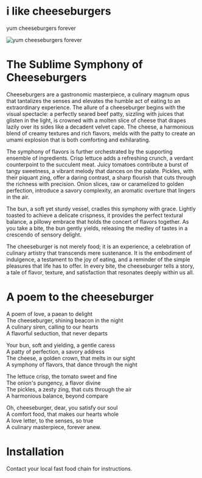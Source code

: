 # i like cheeseburgers
yum cheeseburgers forever

![yum cheeseburgers forever](https://tse4.mm.bing.net/th/id/OIP.HapQpzyJ2KOnyUyXbJiRbwHaFt?rs=1&pid=ImgDetMain&cb=idpwebp1&o=7&rm=3)

# The Sublime Symphony of Cheeseburgers

Cheeseburgers are a gastronomic masterpiece, a culinary magnum opus that tantalizes the senses and elevates the humble act of eating to an extraordinary experience. The allure of a cheeseburger begins with the visual spectacle: a perfectly seared beef patty, sizzling with juices that glisten in the light, is crowned with a molten slice of cheese that drapes lazily over its sides like a decadent velvet cape. The cheese, a harmonious blend of creamy textures and rich flavors, melds with the patty to create an umami explosion that is both comforting and exhilarating.

The symphony of flavors is further orchestrated by the supporting ensemble of ingredients. Crisp lettuce adds a refreshing crunch, a verdant counterpoint to the succulent meat. Juicy tomatoes contribute a burst of tangy sweetness, a vibrant melody that dances on the palate. Pickles, with their piquant zing, offer a daring contrast, a sharp flourish that cuts through the richness with precision. Onion slices, raw or caramelized to golden perfection, introduce a savory complexity, an aromatic overture that lingers in the air.

The bun, a soft yet sturdy vessel, cradles this symphony with grace. Lightly toasted to achieve a delicate crispness, it provides the perfect textural balance, a pillowy embrace that holds the concert of flavors together. As you take a bite, the bun gently yields, releasing the medley of tastes in a crescendo of sensory delight.

The cheeseburger is not merely food; it is an experience, a celebration of culinary artistry that transcends mere sustenance. It is the embodiment of indulgence, a testament to the joy of eating, and a reminder of the simple pleasures that life has to offer. In every bite, the cheeseburger tells a story, a tale of flavor, texture, and satisfaction that resonates deeply within us all.

# A poem to the cheeseburger

A poem of love, a paean to delight  
The cheeseburger, shining beacon in the night  
A culinary siren, calling to our hearts  
A flavorful seduction, that never departs  

Your bun, soft and yielding, a gentle caress  
A patty of perfection, a savory address  
The cheese, a golden crown, that melts in our sight  
A symphony of flavors, that dance through the night  

The lettuce crisp, the tomato sweet and fine  
The onion's pungency, a flavor divine  
The pickles, a zesty zing, that cuts through the air  
A harmonious balance, beyond compare  

Oh, cheeseburger, dear, you satisfy our soul  
A comfort food, that makes our hearts whole  
A love letter, to the senses, so true  
A culinary masterpiece, forever anew.  

# Installation
Contact your local fast food chain for instructions.